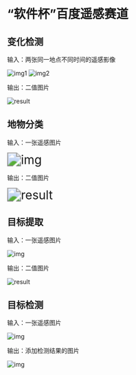# “软件杯”百度遥感赛道

## 变化检测

输入：两张同一地点不同时间的遥感影像

<img src="https://cdn.bewcf.info/softwareCup/98e09cce-7b4f-4a49-bd7a-5a39b004209e.png" alt="img1"  />

<img src="https://cdn.bewcf.info/softwareCup/596d2816-d604-454c-bd79-6ea90ffdd81c.png" alt="img2"  />

输出：二值图片

<img src="https://cdn.bewcf.info/softwareCup/ed8b661c-a9bd-4406-b9a3-52fa9a98d1d9.jpg" alt="result"  />



## 地物分类

输入：一张遥感图片

<img src="https://cdn.bewcf.info/softwareCup/c9751deb-876c-4c3e-8818-7c78b6d74dc2.jpg" alt="img" style="zoom:200%;" />

输出：二值图片

<img src="https://cdn.bewcf.info/softwareCup/71d31450-6ab0-4416-8796-d3c3669df2c4.jpg" alt="result" style="zoom:200%;" />



## 目标提取

输入：一张遥感图片

![img](https://cdn.bewcf.info/softwareCup/4567aef7-8b78-42a3-b4b2-09741418c76e.png)

输出：二值图片

![result](https://cdn.bewcf.info/softwareCup/daa2ca8b-5bbe-4401-b3b4-f8f6de56edcb.jpg)



## 目标检测

输入：一张遥感图片

![img](https://cdn.bewcf.info/softwareCup/0178e50c-04e4-496d-9220-5af240ef6ae8.jpg)

输出：添加检测结果的图片

![img](https://cdn.bewcf.info/softwareCup/visualize_0178e50c-04e4-496d-9220-5af240ef6ae8.jpg)

